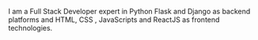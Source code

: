 I am a Full Stack Developer expert in Python Flask and Django as backend platforms and HTML, CSS , JavaScripts and ReactJS as frontend technologies.

<!---
mkashifraja22/mkashifraja22 is a ✨ special ✨ repository because its `README.md` (this file) appears on your GitHub profile.
You can click the Preview link to take a look at your changes.
--->
